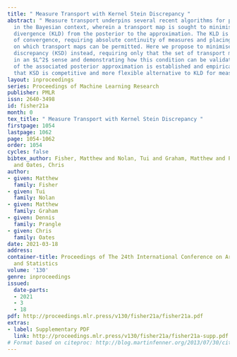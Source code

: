 ```yaml
---
title: " Measure Transport with Kernel Stein Discrepancy "
abstract: " Measure transport underpins several recent algorithms for posterior approximation
  in the Bayesian context, wherein a transport map is sought to minimise the Kullback–Leibler
  divergence (KLD) from the posterior to the approximation. The KLD is a strong mode
  of convergence, requiring absolute continuity of measures and placing restrictions
  on which transport maps can be permitted. Here we propose to minimise a kernel Stein
  discrepancy (KSD) instead, requiring only that the set of transport maps is dense
  in an $L^2$ sense and demonstrating how this condition can be validated. The consistency
  of the associated posterior approximation is established and empirical results suggest
  that KSD is competitive and more flexible alternative to KLD for measure transport. "
layout: inproceedings
series: Proceedings of Machine Learning Research
publisher: PMLR
issn: 2640-3498
id: fisher21a
month: 0
tex_title: " Measure Transport with Kernel Stein Discrepancy "
firstpage: 1054
lastpage: 1062
page: 1054-1062
order: 1054
cycles: false
bibtex_author: Fisher, Matthew and Nolan, Tui and Graham, Matthew and Prangle, Dennis
  and Oates, Chris
author:
- given: Matthew
  family: Fisher
- given: Tui
  family: Nolan
- given: Matthew
  family: Graham
- given: Dennis
  family: Prangle
- given: Chris
  family: Oates
date: 2021-03-18
address: 
container-title: Proceedings of The 24th International Conference on Artificial Intelligence
  and Statistics
volume: '130'
genre: inproceedings
issued:
  date-parts:
  - 2021
  - 3
  - 18
pdf: http://proceedings.mlr.press/v130/fisher21a/fisher21a.pdf
extras:
- label: Supplementary PDF
  link: http://proceedings.mlr.press/v130/fisher21a/fisher21a-supp.pdf
# Format based on citeproc: http://blog.martinfenner.org/2013/07/30/citeproc-yaml-for-bibliographies/
---
```

